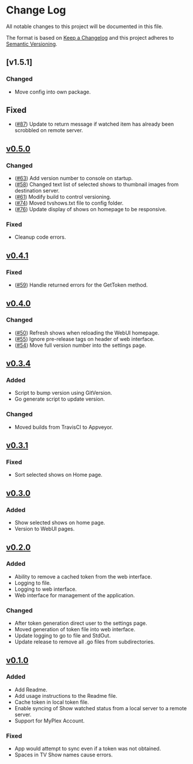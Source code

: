 # Change Log

All notable changes to this project will be documented in this file.

The format is based on [Keep a Changelog](http://keepachangelog.com/) and this project adheres to [Semantic Versioning](http://semver.org/).

<!-- ## [Unreleased]

### Added
*

### Changed
*

### Fixed
*
-->

## [v1.5.1]

### Changed

* Move config into own package.

## Fixed

* ([#87](https://github.com/danstis/Plex-Sync/issues/87)) Update to return message if watched item has already been scrobbled on remote server.

## [v0.5.0]

### Changed

* ([#63](https://github.com/danstis/Plex-Sync/issues/63)) Add version number to console on startup.
* ([#58](https://github.com/danstis/Plex-Sync/issues/58)) Changed text list of selected shows to thumbnail images from destination server.
* ([#61](https://github.com/danstis/Plex-Sync/issues/61)) Modify build to control versioning.
* ([#74](https://github.com/danstis/Plex-Sync/issues/74)) Moved tvshows.txt file to config folder.
* ([#76](https://github.com/danstis/Plex-Sync/issues/76)) Update display of shows on homepage to be responsive.

### Fixed

* Cleanup code errors.

## [v0.4.1]

### Fixed

* ([#59](https://github.com/danstis/Plex-Sync/issues/59)) Handle returned errors for the GetToken method.

## [v0.4.0]

### Changed

* ([#50](https://github.com/danstis/Plex-Sync/issues/50)) Refresh shows when reloading the WebUI homepage.
* ([#55](https://github.com/danstis/Plex-Sync/issues/55)) Ignore pre-release tags on header of web interface.
* ([#54](https://github.com/danstis/Plex-Sync/issues/54)) Move full version number into the settings page.

## [v0.3.4]

### Added

* Script to bump version using GitVersion.
* Go generate script to update version.

### Changed

* Moved builds from TravisCI to Appveyor.

## [v0.3.1]

### Fixed

* Sort selected shows on Home page.

## [v0.3.0]

### Added

* Show selected shows on home page.
* Version to WebUI pages.

## [v0.2.0]

### Added

* Ability to remove a cached token from the web interface.
* Logging to file.
* Logging to web interface.
* Web interface for management of the application.

### Changed

* After token generation direct user to the settings page.
* Moved generation of token file into web interface.
* Update logging to go to file and StdOut.
* Update release to remove all .go files from subdirectories.

## [v0.1.0]

### Added

* Add Readme.
* Add usage instructions to the Readme file.
* Cache token in local token file.
* Enable syncing of Show watched status from a local server to a remote server.
* Support for MyPlex Account.

### Fixed

* App would attempt to sync even if a token was not obtained.
* Spaces in TV Show names cause errors.

[unreleased]: https://github.com/danstis/Plex-Sync/compare/v0.5.0...HEAD
[v0.5.0]: https://github.com/danstis/Plex-Sync/compare/v0.4.1...v0.5.0
[v0.4.1]: https://github.com/danstis/Plex-Sync/compare/v0.4.0...v0.4.1
[v0.4.0]: https://github.com/danstis/Plex-Sync/compare/v0.3.4...v0.4.0
[v0.3.4]: https://github.com/danstis/Plex-Sync/compare/v0.3.1...v0.3.4
[v0.3.1]: https://github.com/danstis/Plex-Sync/compare/v0.3.0...v0.3.1
[v0.3.0]: https://github.com/danstis/Plex-Sync/compare/v0.2.0...v0.3.0
[v0.2.0]: https://github.com/danstis/Plex-Sync/compare/v0.1.0...v0.2.0
[v0.1.0]: https://github.com/danstis/Plex-Sync/compare/v0.0.1...v0.1.0
